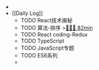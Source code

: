 -
- [[Daily Log]]
	- TODO React技术揭秘
	- TODO 算法-排序 >[🍅🍅🍅 82min](#agenda-pomo://?t=f-1687869477285-1500%2Cf-1687883461597-1500%2Cp-1687886953430-379%2Cf-1687923465122-1500)
	- TODO React coding-Redux
	- TODO TypeScript
	- TODO JavaScript专题
	- TODO ES6系列
	-